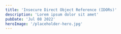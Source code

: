 ```yaml
---
title: 'Insecure Direct Object Reference (IDORs)'
description: 'Lorem ipsum dolor sit amet'
pubDate: 'Jul 08 2022'
heroImage: '/placeholder-hero.jpg'
---
```


